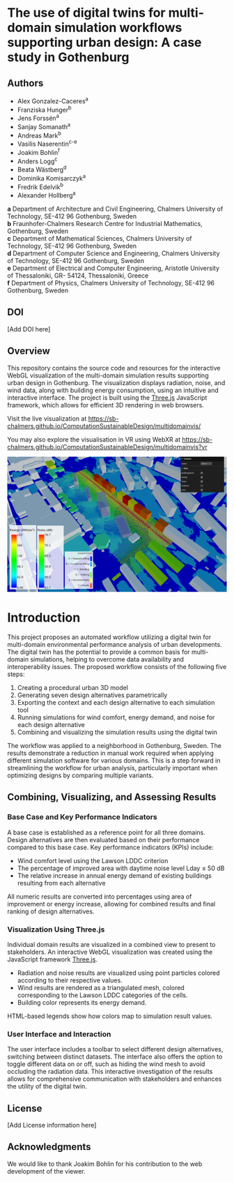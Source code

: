 The use of digital twins for multi-domain simulation workflows supporting urban design: A case study in Gothenburg
==================================================================================================================

Authors
-------

-   Alex Gonzalez-Caceres<sup>a</sup>
-   Franziska Hunger<sup>b</sup>
-   Jens Forssén<sup>a</sup>
-   Sanjay Somanath<sup>a</sup>
-   Andreas Mark<sup>b</sup>
-   Vasilis Naserentin<sup>c-e</sup>
-   Joakim Bohlin<sup>f</sup>
-   Anders Logg<sup>c</sup>
-   Beata Wästberg<sup>d</sup>
-   Dominika Komisarczyk<sup>a</sup>
-   Fredrik Edelvik<sup>b</sup>
-   Alexander Hollberg<sup>a</sup>

**a** Department of Architecture and Civil Engineering, Chalmers University of Technology, SE-412 96 Gothenburg, Sweden\
**b** Fraunhofer-Chalmers Research Centre for Industrial Mathematics, Gothenburg, Sweden\
**c** Department of Mathematical Sciences, Chalmers University of Technology, SE-412 96 Gothenburg, Sweden\
**d** Department of Computer Science and Engineering, Chalmers University of Technology, SE-412 96 Gothenburg, Sweden\
**e** Department of Electrical and Computer Engineering, Aristotle University of Thessaloniki, GR- 54124, Thessaloniki, Greece\
**f** Department of Physics, Chalmers University of Technology, SE-412 96 Gothenburg, Sweden

DOI
---

[Add DOI here]

Overview
--------

This repository contains the source code and resources for the interactive WebGL visualization of the multi-domain simulation results supporting urban design in Gothenburg. The visualization displays radiation, noise, and wind data, along with building energy consumption, using an intuitive and interactive interface. The project is built using the [Three.js](https://threejs.org/) JavaScript framework, which allows for efficient 3D rendering in web browsers.

Visit the live visualization at <https://sb-chalmers.github.io/ComputationSustainableDesign/multidomainvis/>

You may also explore the visualisation in VR using WebXR at <https://sb-chalmers.github.io/ComputationSustainableDesign/multidomainvis?vr>

![Example representation of the combined visualization](cover.png)

Introduction
============

This project proposes an automated workflow utilizing a digital twin for multi-domain environmental performance analysis of urban developments. The digital twin has the potential to provide a common basis for multi-domain simulations, helping to overcome data availability and interoperability issues. The proposed workflow consists of the following five steps:

1.  Creating a procedural urban 3D model
2.  Generating seven design alternatives parametrically
3.  Exporting the context and each design alternative to each simulation tool
4.  Running simulations for wind comfort, energy demand, and noise for each design alternative
5.  Combining and visualizing the simulation results using the digital twin

The workflow was applied to a neighborhood in Gothenburg, Sweden. The results demonstrate a reduction in manual work required when applying different simulation software for various domains. This is a step forward in streamlining the workflow for urban analysis, particularly important when optimizing designs by comparing multiple variants.

Combining, Visualizing, and Assessing Results
---------------------------------------------

### Base Case and Key Performance Indicators

A base case is established as a reference point for all three domains. Design alternatives are then evaluated based on their performance compared to this base case. Key performance indicators (KPIs) include:

-   Wind comfort level using the Lawson LDDC criterion
-   The percentage of improved area with daytime noise level Lday ≤ 50 dB
-   The relative increase in annual energy demand of existing buildings resulting from each alternative

All numeric results are converted into percentages using area of improvement or energy increase, allowing for combined results and final ranking of design alternatives.

### Visualization Using Three.js

Individual domain results are visualized in a combined view to present to stakeholders. An interactive WebGL visualization was created using the JavaScript framework [Three.js](https://threejs.org/).

-   Radiation and noise results are visualized using point particles colored according to their respective values.
-   Wind results are rendered as a triangulated mesh, colored corresponding to the Lawson LDDC categories of the cells.
-   Building color represents its energy demand.

HTML-based legends show how colors map to simulation result values.

### User Interface and Interaction

The user interface includes a toolbar to select different design alternatives, switching between distinct datasets. The interface also offers the option to toggle different data on or off, such as hiding the wind mesh to avoid occluding the radiation data. This interactive investigation of the results allows for comprehensive communication with stakeholders and enhances the utility of the digital twin.

License
-------

[Add License information here]

Acknowledgments
---------------

We would like to thank Joakim Bohlin for his contribution to the web development of the viewer.
